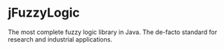 jFuzzyLogic
===========

The most complete fuzzy logic library in Java. The de-facto standard for research and industrial applications.
